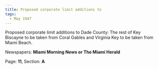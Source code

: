 ```yaml
---  
title: Proposed corporate limit additions to  
tags:  
  - May 1947  
---  
```

  
Proposed corporate limit additions to Dade County: The rest of Key Biscayne to be taken from Coral Gables and Virginia Key to be taken from Miami Beach.  
  
Newspapers: **Miami Morning News or The Miami Herald**  
  
Page: **11**, Section: **A** 
